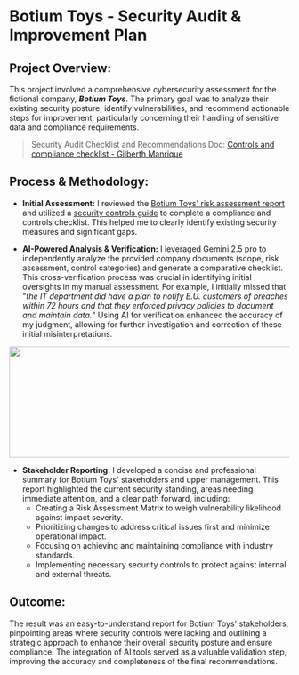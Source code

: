 # Botium Toys - Security Audit & Improvement Plan

## Project Overview:

This project involved a comprehensive cybersecurity assessment for the fictional company, ***Botium Toys***. The primary goal was to analyze their existing security posture, identify vulnerabilities, and recommend actionable steps for improvement, particularly concerning their handling of sensitive data and compliance requirements.

>Security Audit Checklist and Recommendations Doc: [Controls and compliance checklist - Gilberth Manrique](https://docs.google.com/document/d/1eHHuZnmG7R7snKZpuEQE5EGCfeBS9vE76Wo7exYMtO4/edit?usp=sharing)

## Process & Methodology:

- <b>Initial Assessment:</b> I reviewed the [Botium Toys' risk assessment report](https://docs.google.com/document/d/1DIUSNPDelAgPOgVkeCpJQUHUEXjCk3U5gz1rGBMRyqQ/edit?tab=t.0) and utilized a [security controls guide](https://docs.google.com/document/d/1Tq_0eCgcnFa4TZVxts1C1rh7xY_2pf521y0HktnA6vk/edit?usp=sharing) to complete a compliance and controls checklist. This helped me to clearly identify existing security measures and significant gaps.

- <b>AI-Powered Analysis & Verification:</b> I leveraged Gemini 2.5 pro to independently analyze the provided company documents (scope, risk assessment, control categories) and generate a comparative checklist. This cross-verification process was crucial in identifying initial oversights in my manual assessment. For example, I initially missed that "*the IT department did have a plan to notify E.U. customers of breaches within 72 hours  and that they enforced privacy policies to document and maintain data.*" Using AI for verification enhanced the accuracy of my judgment, allowing for further investigation and correction of these initial misinterpretations.

<img src="https://github.com/user-attachments/assets/4ba4dfe7-aa16-43c5-a9ae-a524d9436aa2" width="700" height="200">

- <b>Stakeholder Reporting:</b> I developed a concise and professional summary for Botium Toys' stakeholders and upper management. This report highlighted the current security standing, areas needing immediate attention, and a clear path forward, including:
  - Creating a Risk Assessment Matrix to weigh vulnerability likelihood against impact severity.
  - Prioritizing changes to address critical issues first and minimize operational impact.
  - Focusing on achieving and maintaining compliance with industry standards.
  - Implementing necessary security controls to protect against internal and external threats.

## Outcome:

The result was an easy-to-understand report for Botium Toys' stakeholders, pinpointing areas where security controls were lacking and outlining a strategic approach to enhance their overall security posture and ensure compliance. The integration of AI tools served as a valuable validation step, improving the accuracy and completeness of the final recommendations.
